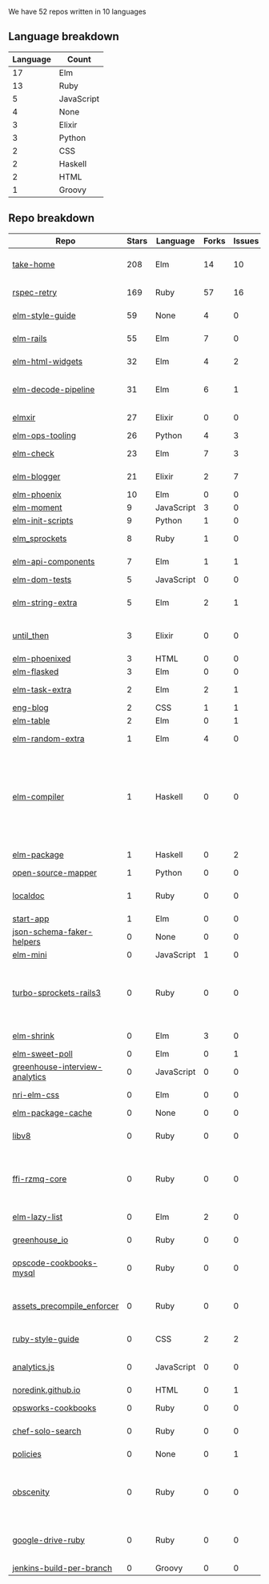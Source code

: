 We have 52 repos written in 10 languages



## Language breakdown
| Language | Count |
|----------|-------|
| 17 | Elm |
| 13 | Ruby |
| 5 | JavaScript |
| 4 | None |
| 3 | Elixir |
| 3 | Python |
| 2 | CSS |
| 2 | Haskell |
| 2 | HTML |
| 1 | Groovy |



## Repo breakdown
| Repo | Stars | Language | Forks | Issues | Description |
|------|-------|----------|-------|--------|-------------|
| [take-home](http://github.com/NoRedInk/take-home) | 208 | Elm | 14 | 10 | A take-home application written in Elm and only Elm |
| [rspec-retry](http://github.com/NoRedInk/rspec-retry) | 169 | Ruby | 57 | 16 | retry randomly failing rspec example |
| [elm-style-guide](http://github.com/NoRedInk/elm-style-guide) | 59 | None | 4 | 0 | NoRedInk style guide for our Elm code |
| [elm-rails](http://github.com/NoRedInk/elm-rails) | 55 | Elm | 7 | 0 | Convenience functions for using Elm with Rails. |
| [elm-html-widgets](http://github.com/NoRedInk/elm-html-widgets) | 32 | Elm | 4 | 2 | An elm-html widget library |
| [elm-decode-pipeline](http://github.com/NoRedInk/elm-decode-pipeline) | 31 | Elm | 6 | 1 | A pipeline-friendly library for building decoders. |
| [elmxir](http://github.com/NoRedInk/elmxir) | 27 | Elixir | 0 | 0 | Interop tools for working with Elm in Elixir |
| [elm-ops-tooling](http://github.com/NoRedInk/elm-ops-tooling) | 26 | Python | 4 | 3 | Tooling for Elm ops |
| [elm-check](http://github.com/NoRedInk/elm-check) | 23 | Elm | 7 | 3 | Property Based Testing in Elm |
| [elm-blogger](http://github.com/NoRedInk/elm-blogger) | 21 | Elixir | 2 | 7 | A blogging platform written in Elm + Elixir |
| [elm-phoenix](http://github.com/NoRedInk/elm-phoenix) | 10 | Elm | 0 | 0 | Phoenix helpers for Elm |
| [elm-moment](http://github.com/NoRedInk/elm-moment) | 9 | JavaScript | 3 | 0 | A Moment port to Elm |
| [elm-init-scripts](http://github.com/NoRedInk/elm-init-scripts) | 9 | Python | 1 | 0 |  |
| [elm_sprockets](http://github.com/NoRedInk/elm_sprockets) | 8 | Ruby | 1 | 0 | Sprockets preprocessor for Elm |
| [elm-api-components](http://github.com/NoRedInk/elm-api-components) | 7 | Elm | 1 | 1 | API components for use with Elm |
| [elm-dom-tests](http://github.com/NoRedInk/elm-dom-tests) | 5 | JavaScript | 0 | 0 | Test dom things  |
| [elm-string-extra](http://github.com/NoRedInk/elm-string-extra) | 5 | Elm | 2 | 1 | Convenience functions for working with Strings in Elm. |
| [until_then](http://github.com/NoRedInk/until_then) | 3 | Elixir | 0 | 0 | Calculates offsets to regularly scheduled events. |
| [elm-phoenixed](http://github.com/NoRedInk/elm-phoenixed) | 3 | HTML | 0 | 0 |  |
| [elm-flasked](http://github.com/NoRedInk/elm-flasked) | 3 | Elm | 0 | 0 |  |
| [elm-task-extra](http://github.com/NoRedInk/elm-task-extra) | 2 | Elm | 2 | 1 | Additional functions for working with tasks |
| [eng-blog](http://github.com/NoRedInk/eng-blog) | 2 | CSS | 1 | 1 |  |
| [elm-table](http://github.com/NoRedInk/elm-table) | 2 | Elm | 0 | 1 |  |
| [elm-random-extra](http://github.com/NoRedInk/elm-random-extra) | 1 | Elm | 4 | 0 | Extra functionality for the core Random library |
| [elm-compiler](http://github.com/NoRedInk/elm-compiler) | 1 | Haskell | 0 | 0 | Compiler for the Elm programming language. Elm aims to make web development more pleasant. Elm is a type inferred, functional reactive language that compiles to HTML, CSS, and JavaScript. |
| [elm-package](http://github.com/NoRedInk/elm-package) | 1 | Haskell | 0 | 2 | Command line tool to share Elm libraries |
| [open-source-mapper](http://github.com/NoRedInk/open-source-mapper) | 1 | Python | 0 | 0 |  |
| [localdoc](http://github.com/NoRedInk/localdoc) | 1 | Ruby | 0 | 0 | Plaintext documentation viewer and editor with diagram support |
| [start-app](http://github.com/NoRedInk/start-app) | 1 | Elm | 0 | 0 | Make an app, start it up |
| [json-schema-faker-helpers](http://github.com/NoRedInk/json-schema-faker-helpers) | 0 | None | 0 | 0 | Helpers for working with json schema fakers |
| [elm-mini](http://github.com/NoRedInk/elm-mini) | 0 | JavaScript | 1 | 0 |  |
| [turbo-sprockets-rails3](http://github.com/NoRedInk/turbo-sprockets-rails3) | 0 | Ruby | 0 | 0 | Speeds up your Rails 3 assets:precompile by only recompiling changed files, and only compiling once to generate all assets |
| [elm-shrink](http://github.com/NoRedInk/elm-shrink) | 0 | Elm | 3 | 0 | A library for authoring shrinking strategies |
| [elm-sweet-poll](http://github.com/NoRedInk/elm-sweet-poll) | 0 | Elm | 0 | 1 |  |
| [greenhouse-interview-analytics](http://github.com/NoRedInk/greenhouse-interview-analytics) | 0 | JavaScript | 0 | 0 |  |
| [nri-elm-css](http://github.com/NoRedInk/nri-elm-css) | 0 | Elm | 0 | 0 | Colors, fonts, etc for NRI branding |
| [elm-package-cache](http://github.com/NoRedInk/elm-package-cache) | 0 | None | 0 | 0 |  |
| [libv8](http://github.com/NoRedInk/libv8) | 0 | Ruby | 0 | 0 | Ruby gem binary distribution of the V8 JavaScript engine |
| [ffi-rzmq-core](http://github.com/NoRedInk/ffi-rzmq-core) | 0 | Ruby | 0 | 0 | FFI wrapper around the zeromq libzmq C API. Utilized by other libraries to provide more Ruby-like API. |
| [elm-lazy-list](http://github.com/NoRedInk/elm-lazy-list) | 0 | Elm | 2 | 0 | Lazy list implementation in Elm |
| [greenhouse_io](http://github.com/NoRedInk/greenhouse_io) | 0 | Ruby | 0 | 0 | Ruby API wrapper for Greenhouse.io API |
| [opscode-cookbooks-mysql](http://github.com/NoRedInk/opscode-cookbooks-mysql) | 0 | Ruby | 0 | 0 | Development repository for Opscode Cookbook mysql |
| [assets_precompile_enforcer](http://github.com/NoRedInk/assets_precompile_enforcer) | 0 | Ruby | 0 | 0 | Raises an exception if assets are missing from config.assets.precompile during development |
| [ruby-style-guide](http://github.com/NoRedInk/ruby-style-guide) | 0 | CSS | 2 | 2 | A community-driven Ruby coding style guide |
| [analytics.js](http://github.com/NoRedInk/analytics.js) | 0 | JavaScript | 0 | 0 | The hassle-free way to integrate analytics into any web application. |
| [noredink.github.io](http://github.com/NoRedInk/noredink.github.io) | 0 | HTML | 0 | 1 |  |
| [opsworks-cookbooks](http://github.com/NoRedInk/opsworks-cookbooks) | 0 | Ruby | 0 | 0 | Chef Cookbooks for the AWS OpsWorks Service |
| [chef-solo-search](http://github.com/NoRedInk/chef-solo-search) | 0 | Ruby | 0 | 0 | Data bag search for Chef Solo |
| [policies](http://github.com/NoRedInk/policies) | 0 | None | 0 | 1 | NoRedInk Terms and Policies |
| [obscenity](http://github.com/NoRedInk/obscenity) | 0 | Ruby | 0 | 0 | Obscenity is a profanity filter gem for Ruby/Rubinius, Rails (through ActiveModel), and Rack middleware. |
| [google-drive-ruby](http://github.com/NoRedInk/google-drive-ruby) | 0 | Ruby | 0 | 0 | A Ruby library to read/write files/spreadsheets in Google Drive/Docs. |
| [jenkins-build-per-branch](http://github.com/NoRedInk/jenkins-build-per-branch) | 0 | Groovy | 0 | 0 |  |
